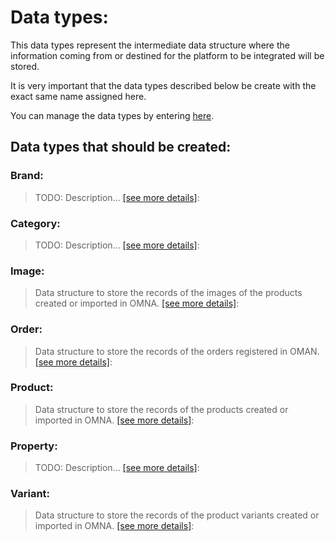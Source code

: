 # Data types:

This data types represent the intermediate data structure where the information coming from or destined for the platform
to be integrated will be stored.

It is very important that the data types described below be create with the exact same name assigned here.

You can manage the data types by entering [here](https://cenit.io/json_data_type).

## Data types that should be created:

### Brand: 

  > TODO: Description...
  > [[see more details]](Brand):

### Category: 

  > TODO: Description...
  > [[see more details]](Category):

### Image: 

  > Data structure to store the records of the images of the products created or imported in OMNA.
  > [[see more details]](Image):

### Order: 

  > Data structure to store the records of the orders registered in OMAN.
  > [[see more details]](Order):

### Product: 

  > Data structure to store the records of the products created or imported in OMNA.
  > [[see more details]](Product):

### Property: 

  > TODO: Description...
  > [[see more details]](Property):

### Variant: 

  > Data structure to store the records of the product variants created or imported in OMNA.
  > [[see more details]](Variant):

